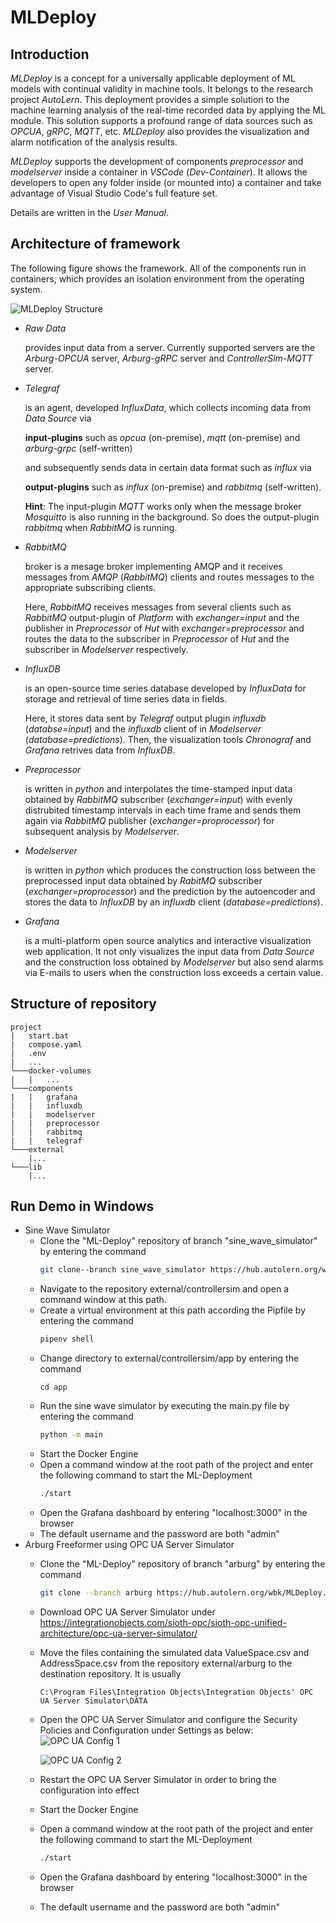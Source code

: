 # MLDeploy
## Introduction
*MLDeploy* is a concept for a universally applicable deployment of ML models with continual validity in machine tools. It belongs to the research project *AutoLern*. This deployment provides a simple solution to the machine learning analysis of the real-time recorded data by applying the ML module. This solution supports a profound range of data sources such as *OPCUA*, *gRPC*, *MQTT*, etc. *MLDeploy* also provides the visualization and alarm notification of the analysis results.

*MLDeploy* supports the development of components *preprocessor* and *modelserver* inside a container in *VSCode* (*Dev-Container*). It allows the developers to open any folder inside (or mounted into) a container and take advantage of Visual Studio Code's full feature set.

Details are written in the *User Manual*.

## Architecture of framework
The following figure shows the framework. All of the components run in containers, which provides an isolation environment from the operating system.

![](abstract_concept.png "MLDeploy Structure")

- *Raw Data*

    provides input data from a server. Currently supported servers are the *Arburg-OPCUA* server, *Arburg-gRPC* server and *ControllerSim-MQTT* server.

- *Telegraf*

    is an agent, developed *InfluxData*, which collects incoming data from *Data Source* via
    
    **input-plugins** such as *opcua* (on-premise), *mqtt* (on-premise) and *arburg-grpc* (self-written)
    
    and subsequently sends data in certain data format such as *influx* via 
    
    **output-plugins** such as *influx* (on-premise) and *rabbitmq* (self-written).

    **Hint**: The input-plugin *MQTT* works only when the message broker *Mosquitto* is also running in the background. So does the output-plugin *rabbitmq* when *RabbitMQ* is running.

- *RabbitMQ* 

    broker is a mesage broker implementing AMQP and it receives messages from *AMQP* (*RabbitMQ*) clients and routes messages to the appropriate subscribing clients. 
    
    Here, *RabbitMQ* receives messages from several clients such as *RabbitMQ* output-plugin of *Platform* with *exchanger=input* and the publisher in *Preprocessor* of *Hut* with *exchanger=preprocessor* and routes the data to the subscriber in *Preprocessor* of *Hut* and the subscriber in *Modelserver* respectively.

- *InfluxDB*

    is an open-source time series database developed by *InfluxData* for storage and retrieval of time series data in fields. 
    
    Here, it stores data sent by *Telegraf* output plugin *influxdb* (*databse=input*) and the *influxdb* client of in *Modelserver* (*database=predictions*). Then, the visualization tools *Chronograf* and *Grafana* retrives data from *InfluxDB*.

- *Preprocessor*

    is written in *python* and interpolates the time-stamped input data obtained by *RabbitMQ* subscriber (*exchanger=input*) with evenly distrubited timestamp intervals in each time frame and sends them again via *RabbitMQ* publisher (*exchanger=proprocessor*) for subsequent analysis by *Modelserver*.

- *Modelserver*

    is written in *python* which produces the construction loss between the preprocessed input data obtained by *RabitMQ* subscriber (*exchanger=proprocessor*) and the prediction by the autoencoder and stores the data to *InfluxDB* by an *influxdb* client (*database=predictions*).

- *Grafana*

    is a multi-platform open source analytics and interactive visualization web application. It not only visualizes the input data from *Data Source* and the construction loss obtained by *Modelserver* but also send alarms via E-mails to users when the construction loss exceeds a certain value.


## Structure of repository
```
project
|   start.bat
|   compose.yaml
|   .env
|   ...
└───docker-volumes
|   |   ...
└───components
|   |   grafana
|   |   influxdb
|   |   modelserver
|   |   preprocessor
|   |   rabbitmq
|   |   telegraf
└───external
    |...
└───lib
    |...
```
## Run Demo in Windows
- Sine Wave Simulator
    - Clone the "ML-Deploy" repository of branch "sine_wave_simulator" by entering the command
        ```bash
        git clone--branch sine_wave_simulator https://hub.autolern.org/wbk/MLDeploy.git
        ```
    - Navigate to the repository external/controllersim and open a command window at this path.
    - Create a virtual environment at this path according the Pipfile by entering the command
        ```bash
        pipenv shell
        ```
    - Change directory to external/controllersim/app by entering the command
        ```
        cd app
        ```
    - Run the sine wave simulator by executing the main.py file by entering the command
        ```bash
        python -m main
        ```
    - Start the Docker Engine
    - Open a command window at the root path of the project and enter the following command to start the ML-Deployment
        ```bash
        ./start
        ```
    - Open the Grafana dashboard by entering "localhost:3000" in the browser
    - The default username and the password are both "admin"
- Arburg Freeformer using OPC UA Server Simulator
    - Clone the "ML-Deploy" repository of branch "arburg" by entering the command
        ```bash
        git clone --branch arburg https://hub.autolern.org/wbk/MLDeploy.git
        ```
    - Download OPC UA Server Simulator under https://integrationobjects.com/sioth-opc/sioth-opc-unified-architecture/opc-ua-server-simulator/
    - Move the files containing the simulated data ValueSpace.csv and AddressSpace.csv from the repository external/arburg to the destination repository. It is usually
        ```
        C:\Program Files\Integration Objects\Integration Objects' OPC UA Server Simulator\DATA
        ```
    - Open the OPC UA Server Simulator and configure the Security Policies and Configuration under Settings as below:
        ![](opcua_config.png "OPC UA Config 1")

        ![](opcua_config_2.png "OPC UA Config 2")
    - Restart the OPC UA Server Simulator in order to bring the configuration into effect
    - Start the Docker Engine
    - Open a command window at the root path of the project and enter the following command to start the ML-Deployment
        ```bash
        ./start
        ```
    - Open the Grafana dashboard by entering "localhost:3000" in the browser
    - The default username and the password are both "admin"